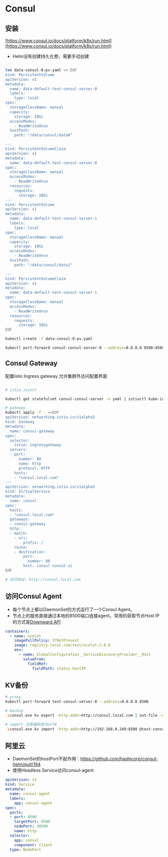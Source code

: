 # Consul

## 安装
[https://www.consul.io/docs/platform/k8s/run.html](https://www.consul.io/docs/platform/k8s/run.html)

* Helm没有创建持久化卷，需要手动创建

``` bash

tee data-consul-0-pv.yaml << EOF
kind: PersistentVolume
apiVersion: v1
metadata:
  name: data-default-test-consul-server-0
  labels:
    type: local
spec:
  storageClassName: manual
  capacity:
    storage: 10Gi
  accessModes:
    - ReadWriteOnce
  hostPath:
    path: "/data/consul/data0"

---    
kind: PersistentVolumeClaim
apiVersion: v1
metadata:
  name: data-default-test-consul-server-0
spec:
  storageClassName: manual
  accessModes:
    - ReadWriteOnce
  resources:
    requests:
      storage: 10Gi
---
kind: PersistentVolume
apiVersion: v1
metadata:
  name: data-default-test-consul-server-1
  labels:
    type: local
spec:
  storageClassName: manual
  capacity:
    storage: 10Gi
  accessModes:
    - ReadWriteOnce
  hostPath:
    path: "/data/consul/data1"

---    
kind: PersistentVolumeClaim
apiVersion: v1
metadata:
  name: data-default-test-consul-server-1
spec:
  storageClassName: manual
  accessModes:
    - ReadWriteOnce
  resources:
    requests:
      storage: 10Gi
EOF

kubectl create -f data-consul-0-pv.yaml

kubectl port-forward consul-consul-server-0 --address=0.0.0.0 8500:8500
```

## Consul Gateway
配置Istio Ingress gateway 允许集群外访问配置界面

``` bash

# istio inject

kubectl get statefulset consul-consul-server -o yaml | istioctl kube-inject -f - | kubectl apply -f -

# gateway
kubectl apply -f - <<EOF
apiVersion: networking.istio.io/v1alpha3
kind: Gateway
metadata:
  name: consul-gateway
spec:
  selector:
    istio: ingressgateway
  servers:
  - port:
      number: 80
      name: http
      protocol: HTTP
    hosts:
    - "consul.local.com"
---
apiVersion: networking.istio.io/v1alpha3
kind: VirtualService
metadata:
  name: consul
spec:
  hosts:
  - "consul.local.com"
  gateways:
  - consul-gateway
  http:
  - match:
    - uri:
        prefix: /
    route:
    - destination:
        port:
          number: 80
        host: consul-consul-ui
EOF

# 访问地址: http://consul.local.com

```

## 访问Consul Agent

* 每个节点上都以DaemonSet的方式运行了一个Consul Agent。
* 节点上的服务直接通过本地的8500端口连接agent。常用的获取节点Host IP的方式是[Downward API](https://kubernetes.io/docs/tasks/inject-data-application/environment-variable-expose-pod-information/#the-downward-api)

``` yaml
containers:
  - name: ocelot
    imagePullPolicy: IfNotPresent
    image: registry.local.com/test/ocelot:2.0.0
    env: 
      - name: GlobalConfiguration__ServiceDiscoveryProvider__Host
        valueFrom:
          fieldRef:
            fieldPath: status.hostIP
```


## KV备份

``` bash
# proxy
kubectl port-forward test-consul-server-0 --address=0.0.0.0 8500

# backup
.\consul.exe kv export -http-addr=http://consul.local.com | out-file -encoding utf8 test-consul-bak.json

# import 注意编码改为utf8
.\consul.exe kv import -http-addr=http://192.168.0.249:8500 @test-consul-bak.json
```

## 阿里云

* DaemonSet的hostPort不起作用：https://github.com/hashicorp/consul-helm/pull/194
* 使用Headless Service访问consul-agent
```yaml
apiVersion: v1
kind: Service
metadata:
  name: consul-agent
  labels:
    app: consul-agent
spec:
  ports:
  - port: 8500
    targetPort: 8500
    nodePort: 30500
    name: http  
  selector:
    app: consul
    component: client
  type: NodePort
```